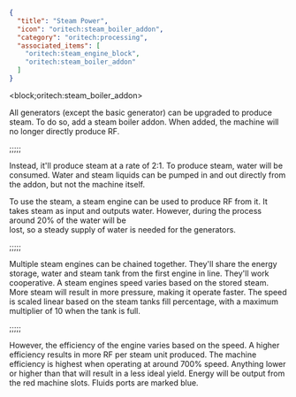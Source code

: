 ```json
{
  "title": "Steam Power",
  "icon": "oritech:steam_boiler_addon",
  "category": "oritech:processing",
  "associated_items": [
    "oritech:steam_engine_block",
    "oritech:steam_boiler_addon"
  ]
}
```

<block;oritech:steam_boiler_addon>


All generators (except the basic generator) can be upgraded to produce steam. To do so, add a steam boiler addon. When added, the machine will no longer directly produce RF.

;;;;;

Instead, it'll produce steam at a rate of 2:1. To produce steam, water will be consumed. Water and steam liquids can be pumped in and out directly from the addon, but not the machine itself.

To use the steam, a steam engine can be used to produce RF from it. It takes steam as input and outputs water. However, during the process around 20% of the water will be\
lost, so a steady supply of water is needed for the generators.

;;;;;

Multiple steam engines can be chained together. They'll share the energy storage, water and steam tank from the first engine in line. They'll work cooperative.
A steam engines speed varies based on the stored steam. More steam will result in more pressure, making it operate faster. 
The speed is scaled linear based on the steam tanks fill percentage, with a maximum multiplier of 10 when the tank is full.

;;;;;

However, the efficiency of the engine varies based on the speed. A higher efficiency results in more RF per steam unit produced. The machine efficiency is highest when operating at around 700% speed.
Anything lower or higher than that will result in a less ideal yield. Energy will be output from the red machine slots. Fluids ports are marked blue.
